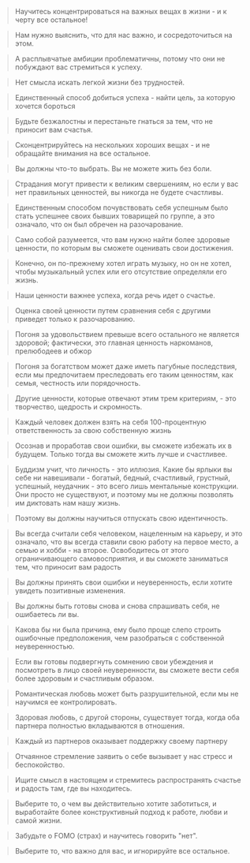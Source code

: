 
> Научитесь концентрироваться на важных вещах в жизни - и к черту все остальное!

>Нам нужно выяснить, что для нас важно, и сосредоточиться на этом.

> А расплывчатые амбиции проблематичны, потому что они не побуждают вас стремиться к успеху.

>Нет смысла искать легкой жизни без трудностей.

>Единственный способ добиться успеха - найти цель, за которую хочется бороться

>Будьте безжалостны и перестаньте гнаться за тем, что не приносит вам счастья.

>Сконцентрируйтесь на нескольких хороших вещах - и не обращайте внимания на все остальное.

>Вы должны что-то выбрать. Вы не можете жить без боли.

>Страдания могут привести к великим свершениям, но если у вас нет правильных ценностей, вы никогда не будете счастливы.

>Eдинственным способом почувствовать себя успешным было стать успешнее своих бывших товарищей по группе, а это означало, что он был обречен на разочарование.

>Само собой разумеется, что вам нужно найти более здоровые ценности, по которым вы сможете оценивать свои достижения.

>Конечно, он по-прежнему хотел играть музыку, но он не хотел, чтобы музыкальный успех или его отсутствие определяли его жизнь.

>Наши ценности важнее успеха, когда речь идет о счастье.

> Oценка своей ценности путем сравнения себя с другими приведет только к разочарованию.

> Погоня за удовольствием превыше всего остального не является здоровой; фактически, это главная ценность наркоманов, прелюбодеев и обжор

>Погоня за богатством может даже иметь пагубные последствия, если мы предпочитаем преследовать его таким ценностям, как семья, честность или порядочность.

>Другие ценности, которые отвечают этим трем критериям, - это творчество, щедрость и скромность.

>Каждый человек должен взять на себя 100-процентную ответственность за свою собственную жизнь

>Осознав и проработав свои ошибки, вы сможете избежать их в будущем. Только тогда вы сможете жить лучше и счастливее.

>Буддизм учит, что личность - это иллюзия. Какие бы ярлыки вы себе ни навешивали - богатый, бедный, счастливый, грустный, успешный, неудачник - это всего лишь ментальные конструкции. Они просто не существуют, и поэтому мы не должны позволять им диктовать нам нашу жизнь.

>Поэтому вы должны научиться отпускать свою идентичность.

>Вы всегда считали себя человеком, нацеленным на карьеру, и это означало, что вы всегда ставили свою работу на первое место, а семью и хобби - на второе. Освободитесь от этого ограничивающего самовосприятия, и вы сможете заниматься тем, что приносит вам радость

>Вы должны принять свои ошибки и неуверенность, если хотите увидеть позитивные изменения.

>Вы должны быть готовы снова и снова спрашивать себя, не ошибаетесь ли вы.

>Какова бы ни была причина, ему было проще слепо строить ошибочные предположения, чем разобраться с собственной неуверенностью.

>Если вы готовы подвергнуть сомнению свои убеждения и посмотреть в лицо своей неуверенности, вы сможете вести себя более здоровым и счастливым образом.

>Романтическая любовь может быть разрушительной, если мы не научимся ее контролировать.

>Здоровая любовь, с другой стороны, существует тогда, когда оба партнера полностью вкладываются в отношения.

>Каждый из партнеров оказывает поддержку своему партнеру

>Отчаянное стремление заявить о себе вызывает у нас стресс и беспокойство.

>Ищите смысл в настоящем и стремитесь распространять счастье и радость там, где вы находитесь.  

>Выберите то, о чем вы действительно хотите заботиться, и выработайте более конструктивный подход к работе, любви и самой жизни. 

>Забудьте о FOMO (страх) и научитесь говорить "нет".

>Выберите то, что важно для вас, и игнорируйте все остальное.